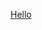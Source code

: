 [Hello](https://img3.akspic.com/image/124710-desert-nature-ecosystem-grassland-vegetation-3840x2160.jpg "Hel")